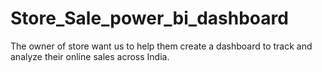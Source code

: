 # Store_Sale_power_bi_dashboard
The owner of store want us to help them create a dashboard to track and analyze their online sales across India.
